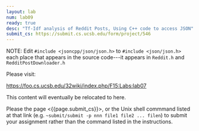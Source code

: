 ```yaml
---
layout: lab
num: lab09
ready: true
desc: "Tf-Idf analysis of Reddit Posts, Using C++ code to access JSON"
submit_cs: https://submit.cs.ucsb.edu/form/project/546
---
```


NOTE: Edit `#include <jsoncpp/json/json.h>` to `#include <json/json.h>` each place that appears in the source
code---it appears in `Reddit.h` and `RedditPostDownloader.h`

Please visit:

<https://foo.cs.ucsb.edu/32wiki/index.php/F15:Labs:lab07>

This content will eventually be relocated to here.

Please the page <{{page.submit_cs}}>, or the Unix shell commmand listed at that
link (e.g. `~submit/submit -p nnn file1 file2 ... filen`) to
submit your assignment rather than the command listed in the instructions. 
